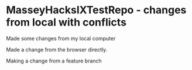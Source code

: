 # MasseyHacksIXTestRepo - changes from local with conflicts

Made some changes from my local computer

Made a change from the browser directly.

Making a change from a feature branch